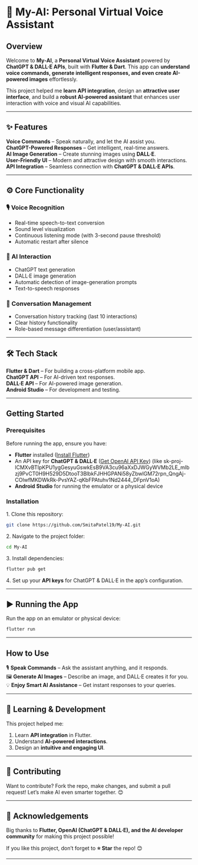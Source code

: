 # 🧠 My-AI: Personal Virtual Voice Assistant  

## Overview  

Welcome to **My-AI**, a **Personal Virtual Voice Assistant** powered by **ChatGPT & DALL·E APIs**, built with **Flutter & Dart**. This app can **understand voice commands, generate intelligent responses, and even create AI-powered images** effortlessly.  

This project helped me **learn API integration**, design an **attractive user interface**, and build a **robust AI-powered assistant** that enhances user interaction with voice and visual AI capabilities.  

---

## ✨ Features  

**Voice Commands** – Speak naturally, and let the AI assist you.  
**ChatGPT-Powered Responses** – Get intelligent, real-time answers.  
**AI Image Generation** – Create stunning images using **DALL·E**.  
**User-Friendly UI** – Modern and attractive design with smooth interactions.  
**API Integration** – Seamless connection with **ChatGPT & DALL·E APIs**.  

---

## ⚙ Core Functionality  

### 🎙 Voice Recognition  
- Real-time speech-to-text conversion  
- Sound level visualization  
- Continuous listening mode (with 3-second pause threshold)  
- Automatic restart after silence  

### 🤖 AI Interaction  
- ChatGPT text generation  
- DALL·E image generation  
- Automatic detection of image-generation prompts  
- Text-to-speech responses  

### 💬 Conversation Management  
- Conversation history tracking (last 10 interactions)  
- Clear history functionality  
- Role-based message differentiation (user/assistant)  

---

## 🛠 Tech Stack  

**Flutter & Dart** – For building a cross-platform mobile app.  
**ChatGPT API** – For AI-driven text responses.  
**DALL·E API** – For AI-powered image generation.  
**Android Studio** – For development and testing.  

---

## Getting Started  

### Prerequisites  

Before running the app, ensure you have:  

- **Flutter** installed ([Install Flutter](https://flutter.dev/docs/get-started/install))  
- An API key for **ChatGPT & DALL·E** ([Get OpenAI API Key](https://platform.openai.com/)) (like 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) 
- **Android Studio** for running the emulator or a physical device  

### Installation  

1️. Clone this repository:  
```bash
git clone https://github.com/SmitaPatel19/My-AI.git
```  

2️. Navigate to the project folder:
```bash
cd My-AI
```  

3️. Install dependencies:
```bash
flutter pub get
```  

4️. Set up your **API keys** for ChatGPT & DALL·E in the app’s configuration.

---

## ▶ Running the App

Run the app on an emulator or physical device:
```bash
flutter run
```  

---

## How to Use

🎙 **Speak Commands** – Ask the assistant anything, and it responds.  
🖼 **Generate AI Images** – Describe an image, and DALL·E creates it for you.  
💡 **Enjoy Smart AI Assistance** – Get instant responses to your queries.

---

## 🌱 Learning & Development

This project helped me:
1. Learn **API integration** in Flutter.
2. Understand **AI-powered interactions**.
3. Design an **intuitive and engaging UI**.

---

## 🤝 Contributing

Want to contribute? Fork the repo, make changes, and submit a pull request! Let’s make AI even smarter together. 😊

---

## 🎉 Acknowledgements

Big thanks to **Flutter, OpenAI (ChatGPT & DALL·E), and the AI developer community** for making this project possible!

If you like this project, don’t forget to **⭐ Star** the repo! 😊

---
